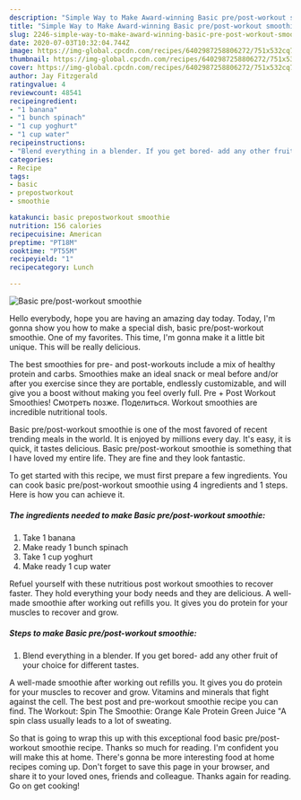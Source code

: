 ```yaml
---
description: "Simple Way to Make Award-winning Basic pre/post-workout smoothie"
title: "Simple Way to Make Award-winning Basic pre/post-workout smoothie"
slug: 2246-simple-way-to-make-award-winning-basic-pre-post-workout-smoothie
date: 2020-07-03T10:32:04.744Z
image: https://img-global.cpcdn.com/recipes/6402987258806272/751x532cq70/basic-prepost-workout-smoothie-recipe-main-photo.jpg
thumbnail: https://img-global.cpcdn.com/recipes/6402987258806272/751x532cq70/basic-prepost-workout-smoothie-recipe-main-photo.jpg
cover: https://img-global.cpcdn.com/recipes/6402987258806272/751x532cq70/basic-prepost-workout-smoothie-recipe-main-photo.jpg
author: Jay Fitzgerald
ratingvalue: 4
reviewcount: 48541
recipeingredient:
- "1 banana"
- "1 bunch spinach"
- "1 cup yoghurt"
- "1 cup water"
recipeinstructions:
- "Blend everything in a blender. If you get bored- add any other fruit of your choice for different tastes."
categories:
- Recipe
tags:
- basic
- prepostworkout
- smoothie

katakunci: basic prepostworkout smoothie 
nutrition: 156 calories
recipecuisine: American
preptime: "PT18M"
cooktime: "PT55M"
recipeyield: "1"
recipecategory: Lunch

---
```



![Basic pre/post-workout smoothie](https://img-global.cpcdn.com/recipes/6402987258806272/751x532cq70/basic-prepost-workout-smoothie-recipe-main-photo.jpg)

Hello everybody, hope you are having an amazing day today. Today, I'm gonna show you how to make a special dish, basic pre/post-workout smoothie. One of my favorites. This time, I'm gonna make it a little bit unique. This will be really delicious.

The best smoothies for pre- and post-workouts include a mix of healthy protein and carbs. Smoothies make an ideal snack or meal before and/or after you exercise since they are portable, endlessly customizable, and will give you a boost without making you feel overly full. Pre + Post Workout Smoothies! Смотреть позже. Поделиться. Workout smoothies are incredible nutritional tools.

Basic pre/post-workout smoothie is one of the most favored of recent trending meals in the world. It is enjoyed by millions every day. It's easy, it is quick, it tastes delicious. Basic pre/post-workout smoothie is something that I have loved my entire life. They are fine and they look fantastic.


To get started with this recipe, we must first prepare a few ingredients. You can cook basic pre/post-workout smoothie using 4 ingredients and 1 steps. Here is how you can achieve it.

<!--inarticleads1-->

##### The ingredients needed to make Basic pre/post-workout smoothie:

1. Take 1 banana
1. Make ready 1 bunch spinach
1. Take 1 cup yoghurt
1. Make ready 1 cup water


Refuel yourself with these nutritious post workout smoothies to recover faster. They hold everything your body needs and they are delicious. A well-made smoothie after working out refills you. It gives you do protein for your muscles to recover and grow. 

<!--inarticleads2-->

##### Steps to make Basic pre/post-workout smoothie:

1. Blend everything in a blender. If you get bored- add any other fruit of your choice for different tastes.


A well-made smoothie after working out refills you. It gives you do protein for your muscles to recover and grow. Vitamins and minerals that fight against the cell. The best post and pre-workout smoothie recipe you can find. The Workout: Spin The Smoothie: Orange Kale Protein Green Juice &#34;A spin class usually leads to a lot of sweating. 

So that is going to wrap this up with this exceptional food basic pre/post-workout smoothie recipe. Thanks so much for reading. I'm confident you will make this at home. There's gonna be more interesting food at home recipes coming up. Don't forget to save this page in your browser, and share it to your loved ones, friends and colleague. Thanks again for reading. Go on get cooking!
